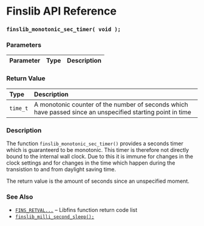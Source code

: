 # Finslib API Reference

### `finslib_monotonic_sec_timer( void );`

### Parameters

| Parameter | Type | Description |
| :--- | :--- | :--- |

### Return Value

| Type | Description |
| :--- | :--- |
|`time_t`|A monotonic counter of the number of seconds which have passed since an unspecified starting point in time|

### Description

The function `finslib_monotonic_sec_timer()` provides a seconds timer which is guaranteerd to be monotonic. This timer is therefore not directly bound to the internal wall clock. Due to this it is immune for changes in the clock settings and for changes in the time which happen during the transistion to and from daylight saving time.

The return value is the amount of seconds since an unspecified moment.

### See Also

* [`FINS_RETVAL...`](FINS_RETVAL.md) &ndash; Libfins function return code list
* [`finslib_milli_second_sleep();`](finslib_milli_second_sleep.md)

